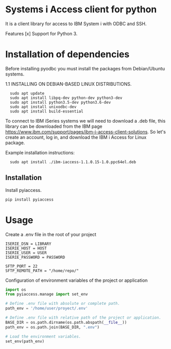 # Systems i Access client for python
It is a client library for access to IBM System i with ODBC and SSH.

Features
[x] Support for Python 3.

# Installation of dependencies
Before installing pyodbc you must install the packages from Debian/Ubuntu systems.

1.1  INSTALLING ON DEBIAN-BASED LINUX DISTRIBUTIONS.

```
  sudo apt update
  sudo apt install libpq-dev python-dev python3-dev
  sudo apt install python3.5-dev python3.6-dev
  sudo apt install unixodbc-dev
  sudo apt install build-essential
```
To connect to IBM iSeries systems we will need to download a .deb file, this library can be downloaded from the IBM page https://www.ibm.com/support/pages/ibm-i-access-client-solutions. So let's create an account, log in, and download the IBM i Access for Linux package.

Example installation instructions:
```
  sudo apt install ./ibm-iaccess-1.1.0.15-1.0.ppc64el.deb
```

Installation
------------

Install pyiaccess.
```python
pip install pyiaccess
```

# Usage
Create a .env file in the root of your project

```
ISERIE_DSN = LIBRARY
ISERIE_HOST = HOST
ISERIE_USER = USER
ISERIE_PASSWORD = PASSWORD

SFTP_PORT = 22
SFTP_REMOTE_PATH = "/home/repo/"
```

Configuration of environment variables of the project or application

```python
import os
from pyiaccess.manage import set_env

# Define .env file with absolute or complete path.
path_env = '/home/user/proyect/.env'

# Define .env file with relative path of the project or application.
BASE_DIR = os.path.dirname(os.path.abspath(__file__))
path_env = os.path.join(BASE_DIR, ".env")

# Load the environment variables.
set_env(path_env)
```
